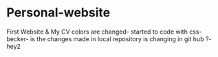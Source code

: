 # Personal-website
First Website &amp; My CV
colors are changed-
started to code with css-
becker-
is the changes made in local repository is changing in git hub ?-
hey2

